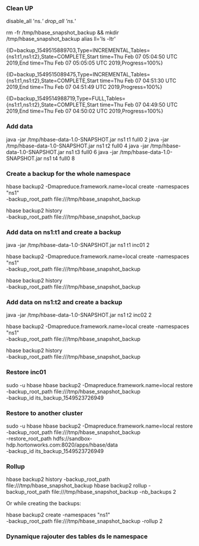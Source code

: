 ### Clean UP

disable_all 'ns.*'
drop_all 'ns.*'

rm -fr /tmp/hbase_snapshot_backup && mkdir /tmp/hbase_snapshot_backup
alias ll='ls -ltr'


{ID=backup_1549515889703,Type=INCREMENTAL,Tables={ns1:t1,ns1:t2},State=COMPLETE,Start time=Thu Feb 07 05:04:50 UTC 2019,End time=Thu Feb 07 05:05:05 UTC 2019,Progress=100%} 

{ID=backup_1549515089475,Type=INCREMENTAL,Tables={ns1:t1,ns1:t2},State=COMPLETE,Start time=Thu Feb 07 04:51:30 UTC 2019,End time=Thu Feb 07 04:51:49 UTC 2019,Progress=100%} 

{ID=backup_1549514988719,Type=FULL,Tables={ns1:t1,ns1:t2},State=COMPLETE,Start time=Thu Feb 07 04:49:50 UTC 2019,End time=Thu Feb 07 04:50:02 UTC 2019,Progress=100%}

### Add data
java -jar /tmp/hbase-data-1.0-SNAPSHOT.jar  ns1  t1  full0 2
java -jar /tmp/hbase-data-1.0-SNAPSHOT.jar  ns1  t2  full0 4
java -jar /tmp/hbase-data-1.0-SNAPSHOT.jar  ns1  t3  full0 6
java -jar /tmp/hbase-data-1.0-SNAPSHOT.jar  ns1  t4  full0 8


### Create a backup for the whole namespace
hbase backup2 -Dmapreduce.framework.name=local create  -namespaces "ns1" \
      -backup_root_path file:///tmp/hbase_snapshot_backup

hbase backup2 history \
      -backup_root_path file:///tmp/hbase_snapshot_backup


### Add data on ns1:t1 and create a backup
java -jar /tmp/hbase-data-1.0-SNAPSHOT.jar  ns1  t1  inc01 2

hbase backup2 -Dmapreduce.framework.name=local create  -namespaces "ns1" \
      -backup_root_path file:///tmp/hbase_snapshot_backup

hbase backup2 history \
      -backup_root_path file:///tmp/hbase_snapshot_backup


### Add data on ns1:t2 and create a backup
java -jar /tmp/hbase-data-1.0-SNAPSHOT.jar  ns1  t2  inc02 2

hbase backup2 -Dmapreduce.framework.name=local create  -namespaces "ns1" \
      -backup_root_path file:///tmp/hbase_snapshot_backup

hbase backup2 history \
      -backup_root_path file:///tmp/hbase_snapshot_backup

### Restore inc01

sudo -u hbase hbase backup2 -Dmapreduce.framework.name=local restore  -backup_root_path file:///tmp/hbase_snapshot_backup \
-backup_id its_backup_1549523726949
     

### Restore to another cluster

sudo -u hbase hbase backup2 -Dmapreduce.framework.name=local restore  \
-backup_root_path file:///tmp/hbase_snapshot_backup  \
-restore_root_path  hdfs://sandbox-hdp.hortonworks.com:8020/apps/hbase/data \
-backup_id its_backup_1549523726949

### Rollup

hbase backup2 history  -backup_root_path file:///tmp/hbase_snapshot_backup
hbase backup2 rollup -backup_root_path file:///tmp/hbase_snapshot_backup -nb_backups 2

Or while creating the backups:

hbase backup2 create  -namespaces "ns1" \
      -backup_root_path file:///tmp/hbase_snapshot_backup -rollup 2


### Dynamique rajouter des tables ds le namespace














